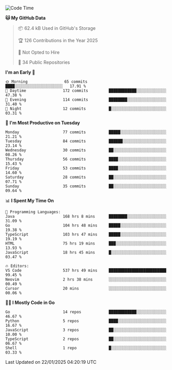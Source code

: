 <!--START_SECTION:thansetan-waka-->
![Code Time](http://img.shields.io/badge/Code%20Time-538%20hrs%2036%20mins-blue)

**🐱 My GitHub Data** 

> 📦 62.4 kB Used in GitHub's Storage 
 > 
> 🏆 126 Contributions in the Year 2025
 > 
> 🚫 Not Opted to Hire
 > 
> 📜 34 Public Repositories 
 > 

**I'm an Early 🐤** 

```text
🌞 Morning                65 commits          ████░░░░░░░░░░░░░░░░░░░░░   17.91 % 
🌆 Daytime                172 commits         ████████████░░░░░░░░░░░░░   47.38 % 
🌃 Evening                114 commits         ████████░░░░░░░░░░░░░░░░░   31.40 % 
🌙 Night                  12 commits          █░░░░░░░░░░░░░░░░░░░░░░░░   03.31 % 
```

📅 **I'm Most Productive on Tuesday** 

```text
Monday                   77 commits          █████░░░░░░░░░░░░░░░░░░░░   21.21 % 
Tuesday                  84 commits          ██████░░░░░░░░░░░░░░░░░░░   23.14 % 
Wednesday                30 commits          ██░░░░░░░░░░░░░░░░░░░░░░░   08.26 % 
Thursday                 56 commits          ████░░░░░░░░░░░░░░░░░░░░░   15.43 % 
Friday                   53 commits          ████░░░░░░░░░░░░░░░░░░░░░   14.60 % 
Saturday                 28 commits          ██░░░░░░░░░░░░░░░░░░░░░░░   07.71 % 
Sunday                   35 commits          ██░░░░░░░░░░░░░░░░░░░░░░░   09.64 % 
```

📊 **I Spent My Time On** 

```text
💬 Programming Languages: 
Java                     168 hrs 8 mins      ████████░░░░░░░░░░░░░░░░░   31.09 % 
Go                       104 hrs 48 mins     █████░░░░░░░░░░░░░░░░░░░░   19.38 % 
TypeScript               103 hrs 47 mins     █████░░░░░░░░░░░░░░░░░░░░   19.19 % 
HTML                     75 hrs 19 mins      ███░░░░░░░░░░░░░░░░░░░░░░   13.93 % 
JavaScript               18 hrs 45 mins      █░░░░░░░░░░░░░░░░░░░░░░░░   03.47 % 

🔥 Editors: 
VS Code                  537 hrs 49 mins     █████████████████████████   99.45 % 
Neovim                   2 hrs 38 mins       ░░░░░░░░░░░░░░░░░░░░░░░░░   00.49 % 
Cursor                   20 mins             ░░░░░░░░░░░░░░░░░░░░░░░░░   00.06 % 
```

**🧑‍💻 I Mostly Code in Go** 

```text
Go                       14 repos            ████████████░░░░░░░░░░░░░   46.67 % 
Python                   5 repos             ████░░░░░░░░░░░░░░░░░░░░░   16.67 % 
JavaScript               3 repos             ██░░░░░░░░░░░░░░░░░░░░░░░   10.00 % 
TypeScript               2 repos             ██░░░░░░░░░░░░░░░░░░░░░░░   06.67 % 
Shell                    1 repo              █░░░░░░░░░░░░░░░░░░░░░░░░   03.33 % 
```

Last Updated on 22/01/2025 04:20:19 UTC
<!--END_SECTION:thansetan-waka-->